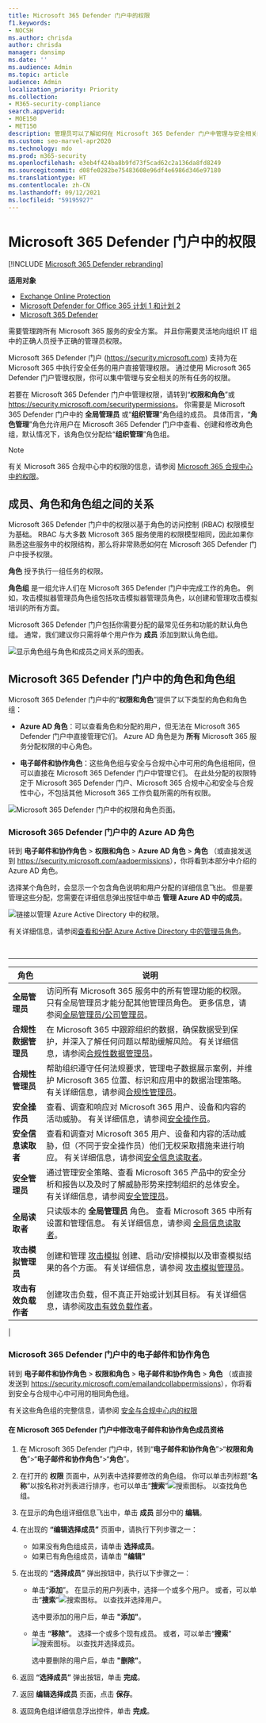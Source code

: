 ```yaml
---
title: Microsoft 365 Defender 门户中的权限
f1.keywords:
- NOCSH
ms.author: chrisda
author: chrisda
manager: dansimp
ms.date: ''
ms.audience: Admin
ms.topic: article
audience: Admin
localization_priority: Priority
ms.collection:
- M365-security-compliance
search.appverid:
- MOE150
- MET150
description: 管理员可以了解如何在 Microsoft 365 Defender 门户中管理与安全相关的所有任务的权限。
ms.custom: seo-marvel-apr2020
ms.technology: mdo
ms.prod: m365-security
ms.openlocfilehash: e3eb4f424ba8b9fd73f5cad62c2a136da8fd8249
ms.sourcegitcommit: d08fe0282be75483608e96df4e6986d346e97180
ms.translationtype: HT
ms.contentlocale: zh-CN
ms.lasthandoff: 09/12/2021
ms.locfileid: "59195927"
---
```

# <a name="permissions-in-the-microsoft-365-defender-portal"></a>Microsoft 365 Defender 门户中的权限

[!INCLUDE [Microsoft 365 Defender rebranding](../includes/microsoft-defender-for-office.md)]

**适用对象**
- [Exchange Online Protection](exchange-online-protection-overview.md)
- [Microsoft Defender for Office 365 计划 1 和计划 2](defender-for-office-365.md)
- [Microsoft 365 Defender](../defender/microsoft-365-defender.md)

需要管理跨所有 Microsoft 365 服务的安全方案。 并且你需要灵活地向组织 IT 组中的正确人员授予正确的管理员权限。

Microsoft 365 Defender 门户 (<https://security.microsoft.com>) 支持为在 Microsoft 365 中执行安全任务的用户直接管理权限。 通过使用 Microsoft 365 Defender 门户管理权限，你可以集中管理与安全相关的所有任务的权限。

若要在 Microsoft 365 Defender 门户中管理权限，请转到“**权限和角色**”或 <https://security.microsoft.com/securitypermissions>。 你需要是 Microsoft 365 Defender 门户中的 **全局管理员** 或“**组织管理**”角色组的成员。 具体而言，“**角色管理**”角色允许用户在 Microsoft 365 Defender 门户中查看、创建和修改角色组，默认情况下，该角色仅分配给“**组织管理**”角色组。

> [!NOTE]
> 有关 Microsoft 365 合规中心中的权限的信息，请参阅 [Microsoft 365 合规中心中的权限](../../compliance/microsoft-365-compliance-center-permissions.md)。

## <a name="relationship-of-members-roles-and-role-groups"></a>成员、角色和角色组之间的关系

Microsoft 365 Defender 门户中的权限以基于角色的访问控制 (RBAC) 权限模型为基础。 RBAC 与大多数 Microsoft 365 服务使用的权限模型相同，因此如果你熟悉这些服务中的权限结构，那么将非常熟悉如何在 Microsoft 365 Defender 门户中授予权限。

**角色** 授予执行一组任务的权限。

**角色组** 是一组允许人们在 Microsoft 365 Defender 门户中完成工作的角色。 例如，攻击模拟器管理员角色组包括攻击模拟器管理员角色，以创建和管理攻击模拟培训的所有方面。

Microsoft 365 Defender 门户包括你需要分配的最常见任务和功能的默认角色组。 通常，我们建议你只需将单个用户作为 **成员** 添加到默认角色组。

![显示角色组与角色和成员之间关系的图表。](../../media/2a16d200-968c-4755-98ec-f1862d58cb8b.png)

## <a name="roles-and-role-groups-in-the-microsoft-365-defender-portal"></a>Microsoft 365 Defender 门户中的角色和角色组

Microsoft 365 Defender 门户中的“**权限和角色**”提供了以下类型的角色和角色组：

- **Azure AD 角色**：可以查看角色和分配的用户，但无法在 Microsoft 365 Defender 门户中直接管理它们。 Azure AD 角色是为 **所有** Microsoft 365 服务分配权限的中心角色。

- **电子邮件和协作角色**：这些角色组与安全与合规中心中可用的角色组相同，但可以直接在 Microsoft 365 Defender 门户中管理它们。 在此处分配的权限特定于 Microsoft 365 Defender 门户、Microsoft 365 合规中心和安全与合规性中心，不包括其他 Microsoft 365 工作负载所需的所有权限。

![Microsoft 365 Defender 门户中的权限和角色页面。](../../media/m365-sc-permissions-and-roles-page.png)

### <a name="azure-ad-roles-in-the-microsoft-365-defender-portal"></a>Microsoft 365 Defender 门户中的 Azure AD 角色

转到 **电子邮件和协作角色** \> **权限和角色** \> **Azure AD 角色** \> **角色** （或直接发送到 <https://security.microsoft.com/aadpermissions>），你将看到本部分中介绍的 Azure AD 角色。

选择某个角色时，会显示一个包含角色说明和用户分配的详细信息飞出。 但是要管理这些分配，您需要在详细信息弹出按钮中单击 **管理 Azure AD 中的成员**。

![链接以管理 Azure Active Directory 中的权限。](../../media/permissions-manage-in-azure-ad-link.png)

有关详细信息，请参阅[查看和分配 Azure Active Directory 中的管理员角色](/azure/active-directory/users-groups-roles/directory-manage-roles-portal)。

<br>

****

|角色|说明|
|---|---|
|**全局管理员**|访问所有 Microsoft 365 服务中的所有管理功能的权限。 只有全局管理员才能分配其他管理员角色。 更多信息，请参阅[全局管理员/公司管理员](/azure/active-directory/roles/permissions-reference#global-administrator--company-administrator)。|
|**合规性数据管理员**|在 Microsoft 365 中跟踪组织的数据，确保数据受到保护，并深入了解任何问题以帮助缓解风险。 有关详细信息，请参阅[合规性数据管理员](/azure/active-directory/roles/permissions-reference#compliance-data-administrator)。|
|**合规性管理员**|帮助组织遵守任何法规要求，管理电子数据展示案例，并维护 Microsoft 365 位置、标识和应用中的数据治理策略。 有关详细信息，请参阅[合规性管理员](/azure/active-directory/roles/permissions-reference#compliance-administrator)。|
|**安全操作员**|查看、调查和响应对 Microsoft 365 用户、设备和内容的活动威胁。 有关详细信息，请参阅[安全操作员](/azure/active-directory/roles/permissions-reference#security-operator)。|
|**安全信息读取者**|查看和调查对 Microsoft 365 用户、设备和内容的活动威胁，但（不同于安全操作员）他们无权采取措施来进行响应。 有关详细信息，请参阅[安全信息读取者](/azure/active-directory/roles/permissions-reference#security-reader)。|
|**安全管理员**|通过管理安全策略、查看 Microsoft 365 产品中的安全分析和报告以及及时了解威胁形势来控制组织的总体安全。 有关详细信息，请参阅[安全管理员](/azure/active-directory/roles/permissions-reference#security-administrator)。|
|**全局读取者**|只读版本的 **全局管理员** 角色。 查看 Microsoft 365 中所有设置和管理信息。 有关详细信息，请参阅 [全局信息读取者](/azure/active-directory/roles/permissions-reference#global-reader)。|
|**攻击模拟管理员**|创建和管理 [攻击模拟](attack-simulation-training.md) 创建、启动/安排模拟以及审查模拟结果的各个方面。 有关详细信息，请参阅 [攻击模拟管理员](/azure/active-directory/roles/permissions-reference#attack-simulation-administrator)。|
|**攻击有效负载作者**|创建攻击负载，但不真正开始或计划其目标。 有关详细信息，请参阅[攻击有效负载作者](/azure/active-directory/roles/permissions-reference#attack-payload-author)。|
|

### <a name="email--collaboration-roles-in-the-microsoft-365-defender-portal"></a>Microsoft 365 Defender 门户中的电子邮件和协作角色

转到 **电子邮件和协作角色** \> **权限和角色** \> **电子邮件和协作角色** \> **角色** （或直接发送到 <https://security.microsoft.com/emailandcollabpermissions>），你将看到安全与合规中心中可用的相同角色组。

有关这些角色组的完整信息，请参阅 [安全与合规中心内的权限](permissions-in-the-security-and-compliance-center.md)

#### <a name="modify-email--collaboration-role-membership-in-the-microsoft-365-defender-portal"></a>在 Microsoft 365 Defender 门户中修改电子邮件和协作角色成员资格

1. 在 Microsoft 365 Defender 门户中，转到“**电子邮件和协作角色**”\>“**权限和角色**”\>“**电子邮件和协作角色**”\>“**角色**”。

2. 在打开的 **权限** 页面中，从列表中选择要修改的角色组。 你可以单击列标题“**名称**”以按名称对列表进行排序，也可以单击“**搜索**”![搜索图标](../../media/m365-cc-sc-search-icon.png)。 以查找角色组。

3. 在显示的角色组详细信息飞出中，单击 **成员** 部分中的 **编辑**。

4. 在出现的 **“编辑选择成员”** 页面中，请执行下列步骤之一：
   - 如果没有角色组成员，请单击 **选择成员**。
   - 如果已有角色组成员，请单击 **"编辑"**

5. 在出现的 **“选择成员”** 弹出按钮中，执行以下步骤之一：

   - 单击“**添加**”。 在显示的用户列表中，选择一个或多个用户。 或者，可以单击“**搜索**”![搜索图标](../../media/m365-cc-sc-search-icon.png)。 以查找并选择用户。

     选中要添加的用户后，单击 **"添加"**。

   - 单击 **“移除”**。 选择一个或多个现有成员。 或者，可以单击“**搜索**”![搜索图标](../../media/m365-cc-sc-search-icon.png)。 以查找并选择成员。

     选中要删除的用户后，单击 **"删除"**。

6. 返回 **“选择成员”** 弹出按钮，单击 **完成**。

7. 返回 **编辑选择成员** 页面，点击 **保存**。

8. 返回角色组详细信息浮出控件，单击 **完成**。
